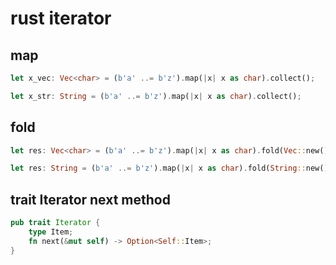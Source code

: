 # rust iterator

## map
``` rust
let x_vec: Vec<char> = (b'a' ..= b'z').map(|x| x as char).collect();

let x_str: String = (b'a' ..= b'z').map(|x| x as char).collect();

```

## fold

``` rust
let res: Vec<char> = (b'a' ..= b'z').map(|x| x as char).fold(Vec::new(), |mut acc, ch| { acc.push(ch); acc});

let res: String = (b'a' ..= b'z').map(|x| x as char).fold(String::new(), |mut acc, ch| { acc.push(ch); acc});
```

## trait Iterator next method

``` rust
pub trait Iterator {
    type Item;
    fn next(&mut self) -> Option<Self::Item>;
}
```
